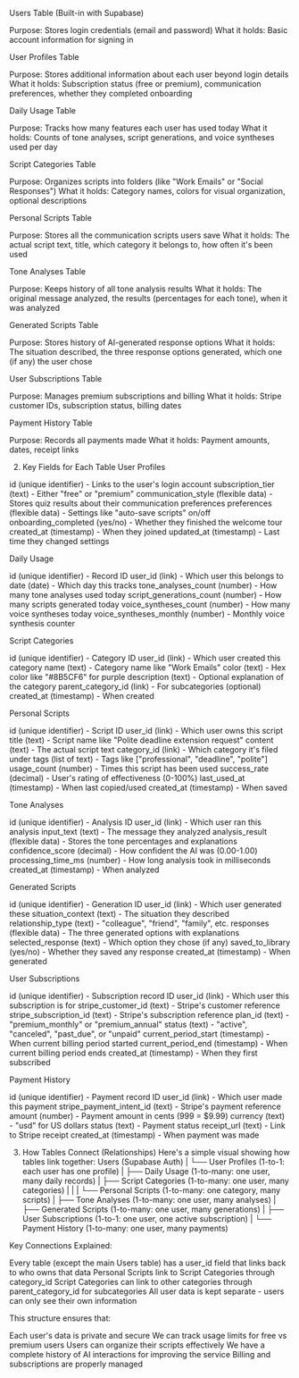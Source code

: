 Users Table (Built-in with Supabase)

Purpose: Stores login credentials (email and password)
What it holds: Basic account information for signing in

User Profiles Table

Purpose: Stores additional information about each user beyond login details
What it holds: Subscription status (free or premium), communication preferences, whether they completed onboarding

Daily Usage Table

Purpose: Tracks how many features each user has used today
What it holds: Counts of tone analyses, script generations, and voice syntheses used per day

Script Categories Table

Purpose: Organizes scripts into folders (like "Work Emails" or "Social Responses")
What it holds: Category names, colors for visual organization, optional descriptions

Personal Scripts Table

Purpose: Stores all the communication scripts users save
What it holds: The actual script text, title, which category it belongs to, how often it's been used

Tone Analyses Table

Purpose: Keeps history of all tone analysis results
What it holds: The original message analyzed, the results (percentages for each tone), when it was analyzed

Generated Scripts Table

Purpose: Stores history of AI-generated response options
What it holds: The situation described, the three response options generated, which one (if any) the user chose

User Subscriptions Table

Purpose: Manages premium subscriptions and billing
What it holds: Stripe customer IDs, subscription status, billing dates

Payment History Table

Purpose: Records all payments made
What it holds: Payment amounts, dates, receipt links

2. Key Fields for Each Table
User Profiles

id (unique identifier) - Links to the user's login account
subscription_tier (text) - Either "free" or "premium"
communication_style (flexible data) - Stores quiz results about their communication preferences
preferences (flexible data) - Settings like "auto-save scripts" on/off
onboarding_completed (yes/no) - Whether they finished the welcome tour
created_at (timestamp) - When they joined
updated_at (timestamp) - Last time they changed settings

Daily Usage

id (unique identifier) - Record ID
user_id (link) - Which user this belongs to
date (date) - Which day this tracks
tone_analyses_count (number) - How many tone analyses used today
script_generations_count (number) - How many scripts generated today
voice_syntheses_count (number) - How many voice syntheses today
voice_syntheses_monthly (number) - Monthly voice synthesis counter

Script Categories

id (unique identifier) - Category ID
user_id (link) - Which user created this category
name (text) - Category name like "Work Emails"
color (text) - Hex color like "#8B5CF6" for purple
description (text) - Optional explanation of the category
parent_category_id (link) - For subcategories (optional)
created_at (timestamp) - When created

Personal Scripts

id (unique identifier) - Script ID
user_id (link) - Which user owns this script
title (text) - Script name like "Polite deadline extension request"
content (text) - The actual script text
category_id (link) - Which category it's filed under
tags (list of text) - Tags like ["professional", "deadline", "polite"]
usage_count (number) - Times this script has been used
success_rate (decimal) - User's rating of effectiveness (0-100%)
last_used_at (timestamp) - When last copied/used
created_at (timestamp) - When saved

Tone Analyses

id (unique identifier) - Analysis ID
user_id (link) - Which user ran this analysis
input_text (text) - The message they analyzed
analysis_result (flexible data) - Stores the tone percentages and explanations
confidence_score (decimal) - How confident the AI was (0.00-1.00)
processing_time_ms (number) - How long analysis took in milliseconds
created_at (timestamp) - When analyzed

Generated Scripts

id (unique identifier) - Generation ID
user_id (link) - Which user generated these
situation_context (text) - The situation they described
relationship_type (text) - "colleague", "friend", "family", etc.
responses (flexible data) - The three generated options with explanations
selected_response (text) - Which option they chose (if any)
saved_to_library (yes/no) - Whether they saved any response
created_at (timestamp) - When generated

User Subscriptions

id (unique identifier) - Subscription record ID
user_id (link) - Which user this subscription is for
stripe_customer_id (text) - Stripe's customer reference
stripe_subscription_id (text) - Stripe's subscription reference
plan_id (text) - "premium_monthly" or "premium_annual"
status (text) - "active", "canceled", "past_due", or "unpaid"
current_period_start (timestamp) - When current billing period started
current_period_end (timestamp) - When current billing period ends
created_at (timestamp) - When they first subscribed

Payment History

id (unique identifier) - Payment record ID
user_id (link) - Which user made this payment
stripe_payment_intent_id (text) - Stripe's payment reference
amount (number) - Payment amount in cents (999 = $9.99)
currency (text) - "usd" for US dollars
status (text) - Payment status
receipt_url (text) - Link to Stripe receipt
created_at (timestamp) - When payment was made

3. How Tables Connect (Relationships)
Here's a simple visual showing how tables link together:
Users (Supabase Auth)
    |
    └── User Profiles (1-to-1: each user has one profile)
            |
            ├── Daily Usage (1-to-many: one user, many daily records)
            |
            ├── Script Categories (1-to-many: one user, many categories)
            |       |
            |       └── Personal Scripts (1-to-many: one category, many scripts)
            |
            ├── Tone Analyses (1-to-many: one user, many analyses)
            |
            ├── Generated Scripts (1-to-many: one user, many generations)
            |
            ├── User Subscriptions (1-to-1: one user, one active subscription)
            |
            └── Payment History (1-to-many: one user, many payments)

Key Connections Explained:

Every table (except the main Users table) has a user_id field that links back to who owns that data
Personal Scripts link to Script Categories through category_id
Script Categories can link to other categories through parent_category_id for subcategories
All user data is kept separate - users can only see their own information

This structure ensures that:

Each user's data is private and secure
We can track usage limits for free vs premium users
Users can organize their scripts effectively
We have a complete history of AI interactions for improving the service
Billing and subscriptions are properly managed